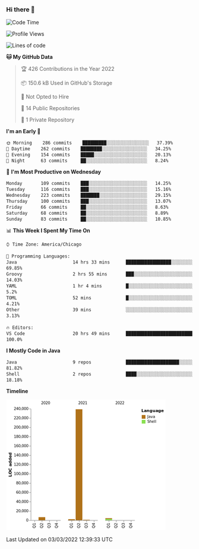 ### Hi there 👋


<!--START_SECTION:waka-->
![Code Time](http://img.shields.io/badge/Code%20Time-2%2C116%20hrs%2055%20mins-blue)

![Profile Views](http://img.shields.io/badge/Profile%20Views-20-blue)

![Lines of code](https://img.shields.io/badge/From%20Hello%20World%20I%27ve%20Written-253%20Thousand%20lines%20of%20code-blue)

**🐱 My GitHub Data** 

> 🏆 426 Contributions in the Year 2022
 > 
> 📦 150.6 kB Used in GitHub's Storage 
 > 
> 🚫 Not Opted to Hire
 > 
> 📜 14 Public Repositories 
 > 
> 🔑 1 Private Repository 
 > 
**I'm an Early 🐤** 

```text
🌞 Morning    286 commits    █████████░░░░░░░░░░░░░░░░   37.39% 
🌆 Daytime    262 commits    ████████░░░░░░░░░░░░░░░░░   34.25% 
🌃 Evening    154 commits    █████░░░░░░░░░░░░░░░░░░░░   20.13% 
🌙 Night      63 commits     ██░░░░░░░░░░░░░░░░░░░░░░░   8.24%

```
📅 **I'm Most Productive on Wednesday** 

```text
Monday       109 commits    ███░░░░░░░░░░░░░░░░░░░░░░   14.25% 
Tuesday      116 commits    ███░░░░░░░░░░░░░░░░░░░░░░   15.16% 
Wednesday    223 commits    ███████░░░░░░░░░░░░░░░░░░   29.15% 
Thursday     100 commits    ███░░░░░░░░░░░░░░░░░░░░░░   13.07% 
Friday       66 commits     ██░░░░░░░░░░░░░░░░░░░░░░░   8.63% 
Saturday     68 commits     ██░░░░░░░░░░░░░░░░░░░░░░░   8.89% 
Sunday       83 commits     ██░░░░░░░░░░░░░░░░░░░░░░░   10.85%

```


📊 **This Week I Spent My Time On** 

```text
⌚︎ Time Zone: America/Chicago

💬 Programming Languages: 
Java                     14 hrs 33 mins      █████████████████░░░░░░░░   69.85% 
Groovy                   2 hrs 55 mins       ███░░░░░░░░░░░░░░░░░░░░░░   14.03% 
YAML                     1 hr 4 mins         █░░░░░░░░░░░░░░░░░░░░░░░░   5.2% 
TOML                     52 mins             █░░░░░░░░░░░░░░░░░░░░░░░░   4.21% 
Other                    39 mins             ░░░░░░░░░░░░░░░░░░░░░░░░░   3.13%

🔥 Editors: 
VS Code                  20 hrs 49 mins      █████████████████████████   100.0%

```

**I Mostly Code in Java** 

```text
Java                     9 repos             ████████████████████░░░░░   81.82% 
Shell                    2 repos             ████░░░░░░░░░░░░░░░░░░░░░   18.18%

```


**Timeline**

![Chart not found](https://raw.githubusercontent.com/powercasgamer/powercasgamer/master/charts/bar_graph.png) 


 Last Updated on 03/03/2022 12:39:33 UTC
<!--END_SECTION:waka-->
